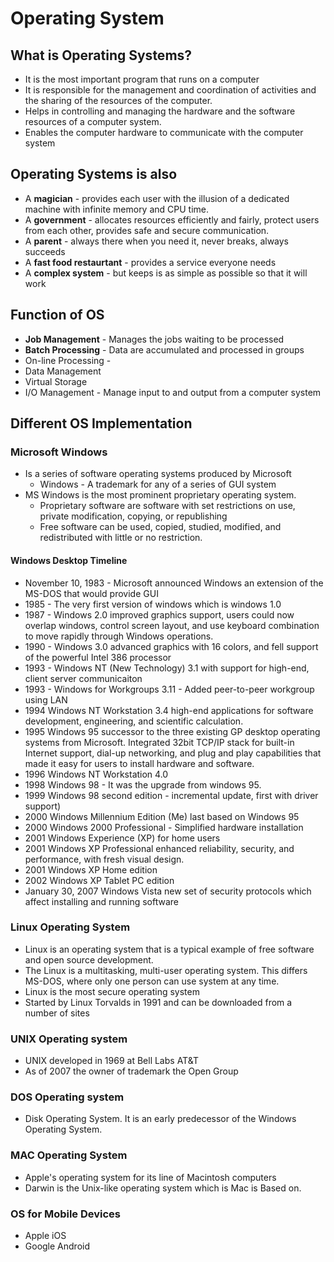 # Operating System

## What is Operating Systems?
- It is the most important program that runs on a computer
- It is responsible for the management and coordination of activities and the sharing of the resources of the computer.
- Helps in controlling and managing the hardware and the software resources of a computer system.
- Enables the computer hardware to communicate with the computer system

## Operating Systems is also
- A **magician** - provides each user with the illusion of a dedicated machine with infinite memory and CPU time.
- A **government** - allocates resources efficiently and fairly, protect users from each other, provides safe and secure communication.
- A **parent** - always there when you need it, never breaks, always succeeds
- A **fast food restaurtant** - provides a service everyone needs
- A **complex system** - but keeps is as simple as possible so that it will work

## Function of OS
- **Job Management** - Manages the jobs waiting to be processed
- **Batch Processing** - Data are accumulated and processed in groups
- On-line Processing - 
- Data Management
- Virtual Storage
- I/O Management - Manage input to and output from a computer system

## Different OS Implementation

### Microsoft Windows
- Is a series of software operating systems produced by Microsoft
  - Windows - A trademark for any of a series of GUI system
- MS Windows is the most prominent proprietary operating system.
  - Proprietary software are software with set restrictions on use, private modification, copying, or republishing
  - Free software can be used, copied, studied, modified, and redistributed with little or no restriction.

#### Windows Desktop Timeline
- November 10, 1983 - Microsoft announced Windows an extension of the MS-DOS that would provide GUI
- 1985 - The very first version of windows which is windows 1.0
- 1987 - Windows 2.0 improved graphics support, users could now overlap windows, control screen layout, and use keyboard combination to move rapidly through Windows operations.
- 1990 - Windows 3.0 advanced graphics with 16 colors, and fell support of the powerful Intel 386 processor
- 1993 - Windows NT (New Technology) 3.1 with support for high-end, client server communicaiton
- 1993 - Windows for Workgroups 3.11 - Added peer-to-peer workgroup using LAN
- 1994 Windows NT Workstation 3.4 high-end applications for software development, engineering, and scientific calculation.
- 1995 Windows 95 successor to the three existing GP desktop operating systems from Microsoft. Integrated 32bit TCP/IP stack for built-in Internet support, dial-up networking, and plug and play capabilities that made it easy for users to install hardware and software.
- 1996 Windows NT Workstation 4.0 
- 1998 Windows 98 - It was the upgrade from windows 95. 
- 1999 Windows 98 second edition - incremental update, first with driver support)
- 2000 Windows Millennium Edition (Me) last based on Windows 95
- 2000 Windows 2000 Professional - Simplified hardware installation
- 2001 Windows Experience (XP) for home users
- 2001 Windows XP Professional enhanced reliability, security, and performance, with fresh visual design.
- 2001 Windows XP Home edition
- 2002 Windows XP Tablet PC edition
- January 30, 2007 Windows Vista new set of security protocols which affect installing and running software

### Linux Operating System
- Linux is an operating system that is a typical example of free software and open source development.
- The Linux is a multitasking, multi-user operating system. This differs MS-DOS, where only one person can use system at any time.
- Linux is the most secure operating system
- Started by Linux Torvalds in 1991 and can be downloaded from a number of sites

### UNIX Operating system
- UNIX developed in 1969 at Bell Labs AT&T
- As of 2007 the owner of trademark the Open Group

### DOS Operating system
- Disk Operating System. It is an early predecessor of the Windows Operating System.

### MAC Operating System
- Apple's operating system for its line of Macintosh computers
- Darwin is the Unix-like operating system which is Mac is Based on.

### OS for Mobile Devices
- Apple iOS
- Google Android
